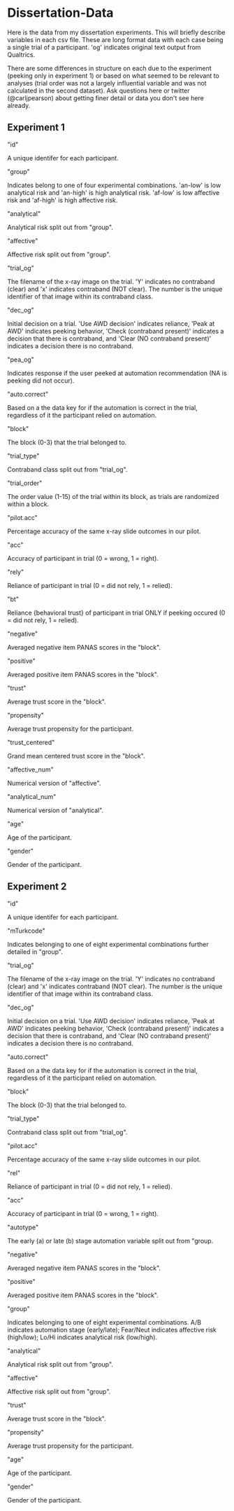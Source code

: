 # Dissertation-Data
Here is the data from my dissertation experiments. This will briefly describe variables in each csv file. These are long format data with each case being a single trial of a participant. 'og' indicates original text output from Qualtrics.

There are some differences in structure on each due to the experiment (peeking only in experiment 1) or based on what seemed to be relevant to analyses (trial order was not a largely influential variable and was not calculated in the second dataset). Ask questions here or twitter (@carljpearson) about getting finer detail or data you don't see here already.

## Experiment 1

"id"     

A unique identifer for each participant.

"group"          

Indicates belong to one of four experimental combinations. 'an-low' is low analytical risk and 'an-high' is high analytical risk. 'af-low' is low affective risk and 'af-high' is high affective risk.

"analytical"     

Analytical risk split out from "group".

"affective"      

Affective risk split out from "group".

"trial_og"      

The filename of the x-ray image on the trial. 'Y' indicates no contraband (clear) and 'x' indicates contraband (NOT clear). The number is the unique identifier of that image within its contraband class.

"dec_og"         

Initial decision on a trial. 'Use AWD decision' indicates reliance, 'Peak at AWD' indicates peeking behavior, 'Check (contraband present)' indicates a decision that there is contraband, and 'Clear (NO contraband present)' indicates a decision there is no contraband.

"pea_og"  

Indicates response if the user peeked at automation recommendation (NA is peeking did not occur).


"auto.correct"   

Based on a the data key for if the automation is correct in the trial, regardless of it the participant relied on automation.

"block"          

The block (0-3) that the trial belonged to.

"trial_type"    

Contraband class split out from "trial_og".

"trial_order"    

The order value (1-15) of the trial within its block, as trials are randomized within a block.

"pilot.acc"      

Percentage accuracy of the same x-ray slide outcomes in our pilot.

"acc"       

Accuracy of participant in trial (0 = wrong, 1 = right).

"rely"  

Reliance of participant in trial (0 = did not rely, 1 = relied).

"bt"       

Reliance {behavioral trust} of participant in trial ONLY if peeking occured (0 = did not rely, 1 = relied).

"negative"  

Averaged negative item PANAS scores in the "block".

"positive"       

Averaged positive item PANAS scores in the "block".

"trust"         

Average trust score in the "block".

"propensity"     

Average trust propensity for the participant.

"trust_centered"

Grand mean centered trust score in the "block".

"affective_num"  

Numerical version of "affective".

"analytical_num"

Numerical version of "analytical".

"age"

Age of the participant.

"gender"

Gender of the participant.

## Experiment 2

"id"     

A unique identifer for each participant.

"mTurkcode"          

Indicates belonging to one of eight experimental combinations further detailed in "group".

"trial_og"      

The filename of the x-ray image on the trial. 'Y' indicates no contraband (clear) and 'x' indicates contraband (NOT clear). The number is the unique identifier of that image within its contraband class.

"dec_og"         

Initial decision on a trial. 'Use AWD decision' indicates reliance, 'Peak at AWD' indicates peeking behavior, 'Check (contraband present)' indicates a decision that there is contraband, and 'Clear (NO contraband present)' indicates a decision there is no contraband.

"auto.correct"   

Based on a the data key for if the automation is correct in the trial, regardless of it the participant relied on automation.

"block"          

The block (0-3) that the trial belonged to.

"trial_type"    

Contraband class split out from "trial_og".

"pilot.acc"      

Percentage accuracy of the same x-ray slide outcomes in our pilot.

"rel"  

Reliance of participant in trial (0 = did not rely, 1 = relied).

"acc"       

Accuracy of participant in trial (0 = wrong, 1 = right).

"autotype"

The early (a) or late (b) stage automation variable split out from "group.

"negative"  

Averaged negative item PANAS scores in the "block".

"positive"       

Averaged positive item PANAS scores in the "block".

"group"

Indicates belonging to one of eight experimental combinations. A/B indicates automation stage (early/late); Fear/Neut indicates affective risk (high/low); Lo/Hi indicates analytical risk (low/high).

"analytical"     

Analytical risk split out from "group".

"affective"      

Affective risk split out from "group".

"trust"         

Average trust score in the "block".

"propensity"     

Average trust propensity for the participant.

"age"

Age of the participant.

"gender"

Gender of the participant.

